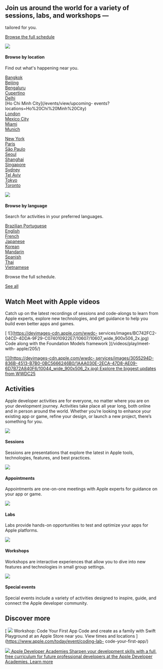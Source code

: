 ## Join us around the world for a variety of sessions, labs, and workshops —
tailored for you.

[Browse the full schedule](/events/view/upcoming-events)

![](/events/images/collection-location.svg)

#### Browse by location

Find out what's happening near you.

[Bangkok](/events/view/upcoming-events?locations=Bangkok)  
[Beijing](/events/view/upcoming-events?locations=Beijing)  
[Bengaluru](/events/view/upcoming-events?locations=Bengaluru)  
[Cupertino](/events/view/upcoming-events?locations=Cupertino)  
[Delhi](/events/view/upcoming-events?locations=Delhi)  
[Ho Chi Minh City](/events/view/upcoming-
events?locations=Ho%20Chi%20Minh%20City)  
[London](/events/view/upcoming-events?locations=London)  
[Mexico City](/events/view/upcoming-events?locations=Mexico%20City)  
[Miami](/events/view/upcoming-events?locations=Miami)  
[Munich](/events/view/upcoming-events?locations=Munich)  

[New York](/events/view/upcoming-events?locations=New%20York)  
[Paris](/events/view/upcoming-events?locations=Paris)  
[São Paulo](/events/view/upcoming-events?locations=São%20Paulo)  
[Seoul](/events/view/upcoming-events?locations=Seoul)  
[Shanghai](/events/view/upcoming-events?locations=Shanghai)  
[Singapore](/events/view/upcoming-events?locations=Singapore)  
[Sydney](/events/view/upcoming-events?locations=Sydney)  
[Tel Aviv](/events/view/upcoming-events?locations=Tel%20Aviv)  
[Tokyo](/events/view/upcoming-events?locations=Tokyo)  
[Toronto](/events/view/upcoming-events?locations=Toronto)

![](/events/images/collection-lang.svg)

#### Browse by language

Search for activities in your preferred languages.

[Brazilian Portuguese](/events/view/upcoming-events?languages=pt_br)  
[English](/events/view/upcoming-events?languages=en)  
[French](/events/view/upcoming-events?languages=fr)  
[Japanese](/events/view/upcoming-events?languages=ja)  
[Korean](/events/view/upcoming-events?languages=ko)  
[Mandarin](/events/view/upcoming-events?languages=zh_Hans)  
[Spanish](/events/view/upcoming-events?languages=es)  
[Thai](/events/view/upcoming-events?languages=th)  
[Vietnamese](/events/view/upcoming-events?languages=vi)  

Browse the full schedule.

[See all](/events/view/upcoming-events)

## Watch Meet with Apple videos

Catch up on the latest recordings of sessions and code-alongs to learn from
Apple experts, explore new technologies, and get guidance to help you build
even better apps and games.

[ ![](https://devimages-cdn.apple.com/wwdc-
services/images/BC742FC2-04CD-4DDA-9F29-C074010922E7/10607/10607_wide_900x506_2x.jpg)
Code along with the Foundation Models framework ](/videos/play/meet-with-
apple/205/)

[ ![](https://devimages-cdn.apple.com/wwdc-
services/images/3055294D-836B-4513-B7B0-0BC5666246B0/1AAA030E-2ECA-47D8-AE09-6D7B72A840F6/10044_wide_900x506_2x.jpg)
Explore the biggest updates from WWDC25 ](/videos/play/meet-with-apple/201/)

## Activities

Apple developer activities are for everyone, no matter where you are on your
development journey. Activities take place all year long, both online and in
person around the world. Whether you’re looking to enhance your existing app
or game, refine your design, or launch a new project, there’s something for
you.

![](/assets/elements/icons/symbols/rectangle-person.svg)

#### Sessions

Sessions are presentations that explore the latest in Apple tools,
technologies, features, and best practices.

![](/assets/elements/icons/symbols/person-bubble-fill.svg)

#### Appointments

Appointments are one-on-one meetings with Apple experts for guidance on your
app or game.

![](/assets/elements/icons/symbols/flask-fill.svg)

#### Labs

Labs provide hands-on opportunities to test and optimize your apps for Apple
platforms.

![](/assets/elements/icons/symbols/rectangle-hand-fill-m.svg)

#### Workshops

Workshops are interactive experiences that allow you to dive into new features
and technologies in small group settings.

![](/assets/elements/icons/symbols/person-lanyardcard-fill.svg)

#### Special events

Special events include a variety of activities designed to inspire, guide, and
connect the Apple developer community.

## Discover more

[ ![](/events/images/swift-playgrounds-card_2x.jpg) Workshop: Code Your First
App Code and create as a family with Swift Playground at an Apple Store near
you. View times and locations ](https://www.apple.com/today/event/coding-lab-
code-your-first-app/)

[ ![](/events/images/program-academies_2x.jpg) Apple Developer Academies
Sharpen your development skills with a full, free curriculum for future
professional developers at the Apple Developer Academies. Learn more
](/academies/)


